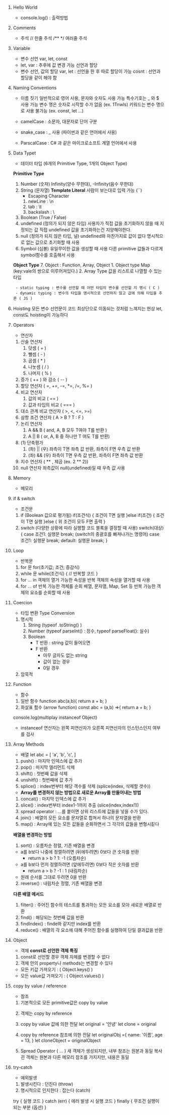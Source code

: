 1. Hello World
    - console.log() : 출력방법

2. Comments
    - 주석
    //      한줄 주석
    /** */  여러줄 주석

3. Variable
    - 변수 선언
    var, let, const
    - let, var : 추후에 값 변경 가능
    선언과 할당
    - 변수 선언, 값의 할당
        var, let : 선언을 한 후 따로 할당이 가능
        cosnt : 선언과 할당을 같이 해야 함

4. Naming Conventions
    - 이름 짓기
    일반적으로 영어 사용, 문자와 숫자도 사용 가능
    특수기호는 _ 와 $ 사용 가능
    변수 명은 숫자로 시작할 수가 없음 (ex. 1Tnwls)
    키워드는 변수 명으로 사용 불가능 (ex. const, let ...)

    - camelCase : 소문자, 대문자로 단어 구분
    - snake_case : _ 사용 (파이썬과 같은 언어에서 사용)
    - ParscalCase : C# 과 같은 마이크로소프트 계열 언어에서 사용

5. Data Typet
    - 데이터 타입 (6개의 Primitive Type, 1개의 Object Type)

    **Primitive Type**
    1. Number (숫자)
    Infinity(양수 무한대), -Infinity(음수 무한대)
    2. String (문자열)
        **Template Literal**
        사람이 보는대로 입력 가능 (``)
        - Escaping Character
        1) newLine : \n
        2) tab : \t
        3) backslash : \\
    3. Boolean (True / False)
    4. undefined (정의가 되지 않은 타입)
        사용자가 직접 값을 초기화하지 않을 때 지정되는 값
        직접 undefined 값을 초기화하는건 지양해야한다.
    5. null (정의가 되지 않은 타입, 널)
        undefined와 마찬가지로 값이 없다
        명시적으로 없는 값으로 초기화할 때 사용
    6. Symbol (심볼)
        유일무이한 값을 생성할 때 사용
        다른 primitive 값들과 다르게 symbol함수를 호출해서 사용

    **Object Type**
    7. Object : Function, Array, Object 
        1. Object type
        Map (key:vale의 쌍으로 이루어져있다.)
        2. Array Type
        값을 리스트로 나열할 수 있는 타입

        - static typing : 변수를 선언할 때 어떤 타입의 변수를 선언할 지 명시 ( C )
        - dynamic typing : 변수의 타입을 명시적으로 선언하지 않고 값에 의해 타입을 추론 ( JS )

6. Hoisting
    모든 변수 선언문이 코드 최상단으로 이동되는 것처럼 느껴지는 현상
    let, const도 hoisting이 가능하다

7. Operators
    - 연산자
    1. 산술 연산자
        1) 덧셈     ( + )
        2) 뺄셈     ( - )
        3) 곱셈     ( * )
        4) 나눗셈   ( / )
        5) 나머지   ( % )
    2. 증가 ( ++ ) 와 감소 ( -- )
    3. 할당 연산자 ( =, +=, -=, *=, /=, %= )
    4. 비교 연산자
        1) 값의 비교        ( == )
        2) 값과 타입의 비교  ( === )
    5. 대소 관계 비교 연산자 ( >, <, <=, >=)
    6. 삼항 조건 연산자 ( A > B ? T : F )
    7. 논리 연산자
        1) A && B ( and, A, B 모두 T여야 T를 반환 )
        2) A || B ( or, A, B 중 하나만 T 여도 T를 반환)
    7. (1) 단축평가
        1) (좌) || (우)
            좌측이 T면 좌측 값 반환, 좌측이 F면 우측 값 반환
        2) (좌) && (우)
            좌측이 T면 우측 값 반환, 좌측이 F면 좌측 값 반환
    8. 지수 연산자 ( ** , 제곱 (ex. 2 ** 2))
    9. null 연산자
        좌측값이 null(undefined)일 때 우측 값 사용

8. Memory
    - 메모리

9. if & switch
    - 조건문
    1. if (Boolean 값으로 평가됨)
        if(조건식) {
            조건이 T면 실행
        }else if(조건) {
            조건이 T면 실행
        }else {
            위 조건이 모두 F면 출력
        }
    2. switch (다양한 상황에 따라 실행할 코드 블록을 결정할 때 사용)
        switch(대상) {
            case 조건1:
                실행문 
                break;  (switch의 중괄호를 빠져나가는 명령어)
            case 조건1:
                실행문 
                break;
            default:
                실행문 
                break;
        }

10. Loop
    - 반복문
    1. for 문
        for(초기값; 조건; 증감식)
    2. while 문
        while(조건식)	{
	        // 반복할 코드
        }
    3. for ... in
        객체의 열거 가능한 속성을 반복
        객체의 속성을 열거할 때 사용
    4. for ... of
        반복 가능한 객체를 순회
        배열, 문자열, Map, Set 등 반복 가능한 객체의 요소를 순회할 때 사용

11. Coercion
    - 타입 변환 Type Conversion
    1. 명시적
        1) String (typeof .toString() )
        2) Number (typeof parseInt() : 정수, typeof parseFloat(): 실수)
        3) Boolean
            - T 반환 : string 값이 들어오면 
            - F 반환
                - 아무 글자도 없는 string
                - 값이 없는 경우
                - 0일 경우
    2. 암묵적

12. Function
    - 함수
    1. 일반 함수
        function abc(a,b){
            return a + b;
        }
    2. 화살표 함수 (arrow function)
        const abc = (a,b) =>{
            return a + b;
        }
    
    console.log(multiplay instanceof Object)
    - instanceof 연산자는 왼쪽 피연산자가 오른쪽 피연산자의 인스턴스인지 여부를 검사

13. Array Methods
    - 배열
    let abc = [
        'a',
        'b',
        'c',
    ]

    1. push() : 마지막 인덱스에 값 추가
    2. pop() : 마지막 엘리먼트 삭제
    3. shift() : 첫번째 값을 삭제
    4. unshitf() : 첫번째에 값 추가
    5. splice() : index번부터 해당 객수를 삭제 (splice(index, 삭제할 갯수))

    - **Array를 변경하지 않는 방법으로 새로운 Array를 만들어내는 방법**
    1. concat() : 마지막 인덱스에 값 추가
    2. slice() : index번부터 index1-1까지 추출 (slice(index,index1))
    3. spread operator : ...를 붙이면 상위 리스트에 값들을 넣을 수가 있다.
    4. join() : 배열의 모든 요소를 문자열로 합쳐서 하나의 문자열을 반환
    5.  map() : Array에 있는 모든 값들을 순화하면서 그 각각의 값들을 변형시킽다

    **배열을 변경하는 방법**
    1. sort() : 오름차순 정렬, 기존 배열을 변경
    - a를 b보다 나중에 정렬하려면 (뒤에두려면) 0보다 큰 숫자를 반환
        - return a > b ? 1: -1      (오름차순)
    - a를 b보다 먼저 정렬하려면 (앞에두려면) 0보다 작은 숫자를 반환
        - return a > b ? -1 : 1     (내림차순)
    - 원래 순서를 그대로 두려면 0을 반환 
    2. reverse() : 내림차순 정렬, 기존 배열을 변경

    **다른 배열 메서드**
    1. filter() : 주어진 함수의 테스트를 통과하는 모든 요소를 모아 새로운 배열로 반환
    2. find() : 해당되는 첫번째 값을 반환
    3. findIndex() : finde와 같지만 index를 반환
    4. reduce() : 배열의 각 요소에 대해 주어진 함수를 실행하여 단일 결과값을 반환

14. Object
    - 객체
    **const로 선언한 객체 특징**
    1. const로 선언할 경우 객체 자체를 변경할 수 없다
    2. 객체 안의 property나 methods는 변경할 수 있다

    - 모든 키값 가져오기    : ( Object.keys() )
    - 모든 value값 가져오기 : ( Object.values() )

15. copy by value / reference
    - 참조
    1) 기본적으로 모든 primitive값은 copy by value
    2. 객체는 copy by reference

    1. copy by value 값에 의한 전달
        let original = '안녕'
        let clone = original
    2. copy by reference 참조에 의한 전달
        let originalObj ={ name: '이름', age = 13, }
        let cloneObject = originalObject
    3. Spread Operator ( ... )
        새 객체가 생성되지만, 내부 참조는 원본과 동일
        복사괸 객체는 원본과 다른 메모리 참조를 가지지만, 내용은 동일

16. try-catch
    - 예외발생
    1. 발생시킨다 : 던진다 (throw)
    2. 명시적으로 인지한다 : 잡는다 (catch)

    try {
      실행 코드
    } catch (err) {
      에러 발생 시 실행 코드
    } finally {
      무조건 실행이 되는 부분 (옵션)
    }
